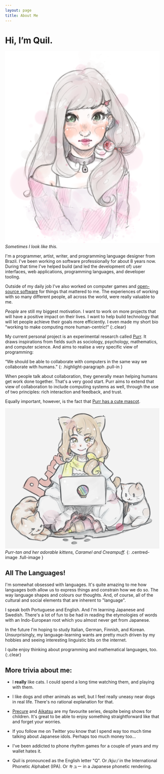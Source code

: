 ```yaml
---
layout: page
title: About Me
---
```


<h1 class="rl-article-title rl-skip-small">Hi, I’m Quil.</h1>

<div class="rl-figure rl-about-figure-right rl-shape-ellipse rl-about-figure-raised borderless">
  <img src="/media/image/self-01.png" alt="">
  <em>Sometimes I look like this.</em>
</div>

I'm a programmer, artist, writer, and programming language designer from Brazil. I've been working on software professionally for about 8 years now. During that time I've helped build (and led the development of) user interfaces, web applications, programming languages, and developer tooling.

Outside of my daily job I've also worked on computer games and [open-source software](https://github.com/robotlolita) for things that mattered to me. The experiences of working with so many different people, all across the world, were really valuable to me.

*People* are still my biggest motivation. I want to work on more projects that will have a positive impact on their lives. I want to help build technology that will let people achieve their goals more efficiently. I even made my short bio “working to make computing more human-centric!”
{:.clear}

<div class="rl-medium-divide"></div>

<div class="rl-indented-section" markdown="1">

My current personal project is an experimental research called [Purr](https://github.com/origamitower/purr). It draws inspirations from fields such as sociology, psychology, mathematics, and computer science. And aims to realise a very specific view of programming:

“We should be able to collaborate with computers in the same way we collaborate with humans.”
{: .highlight-paragraph .pull-in }

When people talk about collaboration, they generally mean helping humans get work done together. That's a very good start. Purr aims to extend that view of collaboration to include computing systems as well, through the use of two principles: rich interaction and feedback, and trust.

Equally important, however, is the fact that [Purr has a cute mascot](https://en.wikipedia.org/wiki/OS-tan).

![](/media/image/purr.png)
*Purr-tan and her adorable kittens, Caramel and Creampuff.*
{: .centred-image .full-image }

</div>


<div class="rl-medium-divide"></div>


## All The Languages!

I'm somewhat obsessed with languages. It's quite amazing to me how languages both allow us to express things and constrain how we do so. The way language shapes and colours our thoughts. And, of course, all of the cultural and social elements that are inherent to "language".

I speak both Portuguese and English. And I'm learning Japanese and Swedish. There's a lot of fun to be had in reading the etymologies of words with an Indo-European root which you almost never get from Japanese.

In the future I'm hoping to study Italian, German, Finnish, and Korean. Unsurprisingly, my language-learning wants are pretty much driven by my hobbies and seeing interesting linguistic bits on the internet.

I quite enjoy thinking about programming and mathematical languages, too.
{:.clear}


## More trivia about me:

  - I **really** like cats. I could spend a long time watching them, and playing with them.

  - I like dogs and other animals as well, but I feel really uneasy near dogs in real life. There's no rational explanation for that.

  - [Precure](https://en.wikipedia.org/wiki/Pretty_Cure) and [Aikatsu](https://en.wikipedia.org/wiki/Aikatsu!) are my favourite series, despite being shows for children. It's great to be able to enjoy something straightforward like that and forget your worries.

  - If you follow me on Twitter you know that I spend way too much time talking about Japanese idols. Perhaps too much money too...

  - I've been addicted to phone rhythm games for a couple of years and my wallet hates it.

  - Quil is pronounced as the English letter "Q". Or */kju:/* in the International Phonetic Alphabet (IPA). Or キュー in a Japanese phonetic rendering.